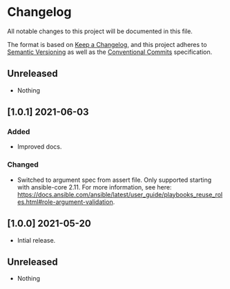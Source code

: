 # Changelog

All notable changes to this project will be documented in this file.

The format is based on [Keep a Changelog](https://keepachangelog.com/en/1.0.0/),
and this project adheres to [Semantic Versioning](https://semver.org/spec/v2.0.0.html)
as well as the [Conventional Commits](https://www.conventionalcommits.org) 
specification.

## Unreleased

* Nothing

## [1.0.1] 2021-06-03

### Added

* Improved docs.

### Changed

* Switched to argument spec from assert file. Only supported starting with
  ansible-core 2.11. For more information, see here:
  <https://docs.ansible.com/ansible/latest/user_guide/playbooks_reuse_roles.html#role-argument-validation>.

## [1.0.0] 2021-05-20

* Intial release.

## Unreleased

* Nothing
